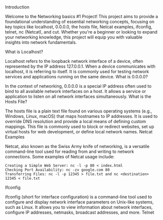 Introduction

Welcome to the Networking basics #1 Project! This project aims to provide a foundational understanding of essential networking concepts, 
focusing on key topics like localhost, 0.0.0.0, the hosts file, Netcat examples, ifconfig, telnet, nc (Netcat), and cut. Whether you're a beginner or looking to expand your networking knowledge, this project will equip you with valuable insights into network fundamentals.

What is Localhost?

Localhost refers to the loopback network interface of a device, often represented by the IP address 127.0.0.1. When a device communicates with localhost, it is referring to itself. It is commonly used for testing network services and applications running on the same device.
What is 0.0.0.0?

In the context of networking, 0.0.0.0 is a special IP address often used to bind to all available network interfaces on a host. It allows a service or application to listen on all network interfaces simultaneously.
What is the Hosts File?

The hosts file is a plain text file found on various operating systems (e.g., Windows, Linux, macOS) that maps hostnames to IP addresses. It is used to override DNS resolution and provide a local means of defining custom mappings. This file is commonly used to block or redirect websites, set up virtual hosts for web development, or define local network names.
Netcat Examples

Netcat, also known as the Swiss Army knife of networking, is a versatile command-line tool used for reading from and writing to network connections. Some examples of Netcat usage include:

    Creating a Simple Web Server: nc -l -p 80 < index.html
    Checking Port Availability: nc -zv google.com 80
    Transferring Files: nc -l -p 12345 > file.txt and nc <destination> 12345 < file.txt

Ifconfig

ifconfig (short for interface configuration) is a command-line tool used to configure and display network interface parameters on Unix-like systems, such as Linux. It allows you to view information about network interfaces, configure IP addresses, netmasks, broadcast addresses, and more.
Telnet

Telnet is a network protocol that allows you to establish a command-line connection to a remote device. While less secure than SSH, it can still be useful for testing connectivity to a specific port or service.
Netcat (nc)

Netcat, often abbreviated as nc, is a powerful networking utility used for reading and writing data across network connections. It can function as a basic TCP or UDP client/server, port scanner, and more.
Cut

cut is a command-line tool used for text processing in Unix-like systems. It is often used to extract specific columns or fields from text input, making it useful for parsing data from network-related commands like ifconfig or netstat.

